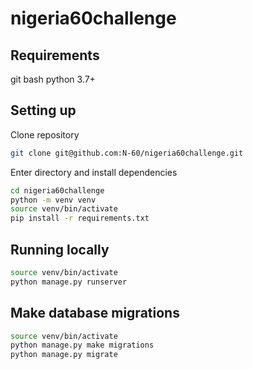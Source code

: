 # nigeria60challenge

## Requirements
git bash
python 3.7+


## Setting up

Clone repository
```sh
git clone git@github.com:N-60/nigeria60challenge.git
```

Enter directory and install dependencies
```sh
cd nigeria60challenge
python -m venv venv
source venv/bin/activate
pip install -r requirements.txt
```

## Running locally
```sh
source venv/bin/activate
python manage.py runserver
```

## Make database migrations
```sh
source venv/bin/activate
python manage.py make migrations
python manage.py migrate
```
